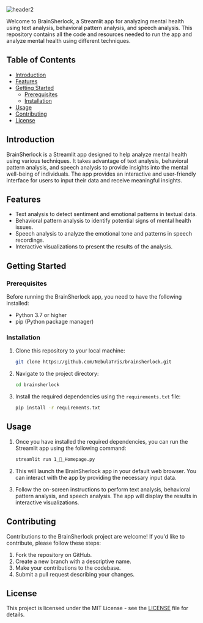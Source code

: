 
![header2](https://github.com/NebulaTris/brainsherlock/assets/94922914/ece612fe-bf36-465a-a1d9-8d6b06a50f72)

Welcome to BrainSherlock, a Streamlit app for analyzing mental health using text analysis, behavioral pattern analysis, and speech analysis. This repository contains all the code and resources needed to run the app and analyze mental health using different techniques.

## Table of Contents

- [Introduction](#introduction)
- [Features](#features)
- [Getting Started](#getting-started)
  - [Prerequisites](#prerequisites)
  - [Installation](#installation)
- [Usage](#usage)
- [Contributing](#contributing)
- [License](#license)

## Introduction

BrainSherlock is a Streamlit app designed to help analyze mental health using various techniques. It takes advantage of text analysis, behavioral pattern analysis, and speech analysis to provide insights into the mental well-being of individuals. The app provides an interactive and user-friendly interface for users to input their data and receive meaningful insights.

## Features

- Text analysis to detect sentiment and emotional patterns in textual data.
- Behavioral pattern analysis to identify potential signs of mental health issues.
- Speech analysis to analyze the emotional tone and patterns in speech recordings.
- Interactive visualizations to present the results of the analysis.

## Getting Started

### Prerequisites

Before running the BrainSherlock app, you need to have the following installed:

- Python 3.7 or higher
- pip (Python package manager)

### Installation

1. Clone this repository to your local machine:

   ```bash
   git clone https://github.com/NebulaTris/brainsherlock.git
   ```

2. Navigate to the project directory:

   ```bash
   cd brainsherlock
   ```

3. Install the required dependencies using the `requirements.txt` file:

   ```bash
   pip install -r requirements.txt
   ```

## Usage

1. Once you have installed the required dependencies, you can run the Streamlit app using the following command:

   ```bash
   streamlit run 1_🧠_Homepage.py
   ```

2. This will launch the BrainSherlock app in your default web browser. You can interact with the app by providing the necessary input data.

3. Follow the on-screen instructions to perform text analysis, behavioral pattern analysis, and speech analysis. The app will display the results in interactive visualizations.

## Contributing

Contributions to the BrainSherlock project are welcome! If you'd like to contribute, please follow these steps:

1. Fork the repository on GitHub.
2. Create a new branch with a descriptive name.
3. Make your contributions to the codebase.
4. Submit a pull request describing your changes.

## License

This project is licensed under the MIT License - see the [LICENSE](LICENSE) file for details.
